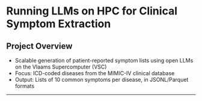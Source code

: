 # Running LLMs on HPC for Clinical Symptom Extraction

## Project Overview

- Scalable generation of patient-reported symptom lists using open LLMs on the Vlaams Supercomputer (VSC)
- Focus: ICD-coded diseases from the MIMIC-IV clinical database
- Output: Lists of 10 common symptoms per disease, in JSONL/Parquet formats

---
